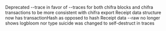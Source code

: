Deprecated --trace in favor of --traces for both chifra blocks and chifra transactions to be more consistent with chifra export
Receipt data structure now has transactionHash as opposed to hash
Receipt data --raw no longer shows logbloom nor type
suicide was changed to self-destruct in traces
